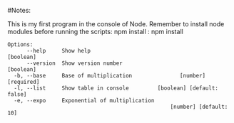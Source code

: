 #Notes:

This is my first program in the console of Node.
Remember to install node modules before running the scripts: npm install : npm install

```
Options:
      --help     Show help                                      [boolean]
      --version  Show version number                            [boolean]
  -b, --base     Base of multiplication               [number] [required]
  -l, --list     Show table in console         [boolean] [default: false]
  -e, --expo     Exponential of multiplication
                                                   [number] [default: 10]

```